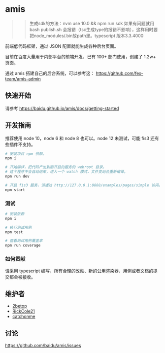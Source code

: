 # amis

>>生成sdk的方法：nvm use 10.0 && npm run sdk 
如果有问题就用bash publish.sh 会报错（tsc生成type的报错不影响），这样用时要把node_modules/.bin放path里。typescript 版本3.3.4000

前端低代码框架，通过 JSON 配置就能生成各种后台页面。

目前在百度大量用于内部平台的前端开发，已有 100+ 部门使用，创建了 1.2w+ 页面。

通过 amis 搭建自己的后台系统，可以参考这： https://github.com/fex-team/amis-admin

## 快速开始

请参考 <https://baidu.github.io/amis/docs/getting-started>

## 开发指南

推荐使用 node 10，node 6 和 node 8 也可以。node 12 未测试，可能 fis3 还有些插件不支持。

```bash
# 安装项目 npm 依赖。
npm i

# 开始编译，把代码产出到刚开启的服务的 webroot 目录。
# 这个程序不会自动结束，进入一个 watch 模式，文件变动会重新编译。
npm run dev

# 开启 fis3 服务，请通过 http://127.0.0.1:8888/examples/pages/simple 访问。
npm start
```

### 测试

```bash
# 安装依赖
npm i

# 执行测试用例
npm test

# 查看测试用例覆盖率
npm run coverage
```

### 如何贡献

请采用 typescript 编写，所有合理的改动、新的公用渲染器、用例或者文档的提交都会被接收。

## 维护者

-   [2betop](https://github.com/2betop)
-   [RickCole21](https://github.com/RickCole21)
-   [catchonme](https://github.com/catchonme)

## 讨论

<https://github.com/baidu/amis/issues>
